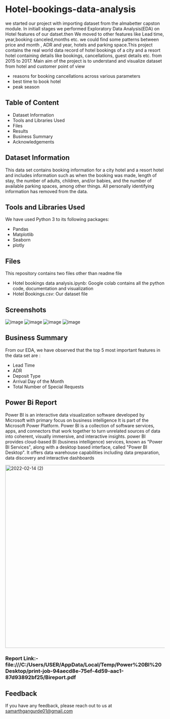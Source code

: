 
# Hotel-bookings-data-analysis

 we started our project with importing dataset from the almabetter capston module. In initiall stages we performed Exploratory Data Analysis(EDA) on Hotel  features of our datset.then We moved to other features like Lead time, year,booking canceled,months etc. we could find some patterns between price and month , ADR and year, hotels and parking space.This project contains the real world data record of hotel bookings of a city and a resort hotel containing details like bookings, cancellations, guest details etc. from 2015 to 2017. Main aim of the project is to understand and visualize dataset from hotel and customer point of view
 * reasons for booking cancellations across various parameters
 * best time to book hotel
 * peak season 


## Table of Content

* Dataset Information
* Tools and Libraries Used
* Files
* Results
* Business Summary
* Acknowledgements


## Dataset Information
This data set contains booking information for a city hotel and a resort hotel and includes information such as when the booking was made, length of stay, the number of adults, children, and/or babies, and the number of available parking spaces, among other things. All personally identifying information has removed from the data.


## Tools and Libraries Used
We have used Python 3 to its following packages:
* Pandas
* Matplotlib
* Seaborn
* plotly


## Files
This repository contains two files other than readme file
* Hotel bookings data analysis.ipynb: Google colab contains all the python code, documentation and visualization
* Hotel Bookings.csv: Our dataset file


## Screenshots

![image](https://user-images.githubusercontent.com/93859458/152402949-0926b15d-818c-475a-8998-0c3e06d3e6c2.png)
![image](https://user-images.githubusercontent.com/93859458/152403104-e6d5bacb-35f2-462a-87de-f512065e2f54.png)
![image](https://user-images.githubusercontent.com/93859458/152403346-e68ecefe-a1e4-41b0-b923-3b3efd164402.png)
![image](https://user-images.githubusercontent.com/93859458/152403213-837a7035-3a02-472a-9b43-1dd3981bcebd.png)


## Business Summary
From our EDA, we have observed that the top 5 most important features in the data set are :
* Lead Time
* ADR
* Deposit Type
* Arrival Day of the Month
* Total Number of Special Requests

## Power Bi Report
Power BI is an interactive data visualization software developed by Microsoft with primary focus on business intelligence It is part of the Microsoft Power Platform. Power BI is a collection of software services, apps, and connectors that work together to turn unrelated sources of data into coherent, visually immersive, and interactive insights.
power BI provides cloud-based BI (business intelligence) services, known as "Power BI Services", along with a desktop based interface, called "Power BI Desktop". It offers data warehouse capabilities including data preparation, data discovery and interactive dashboards

<img width="579" alt="2022-02-14 (2)" src="https://user-images.githubusercontent.com/93859458/153815617-01060ab1-7aea-4c77-b096-0fa35060543c.png">

### Report Link:- file:///C:/Users/USER/AppData/Local/Temp/Power%20BI%20Desktop/print-job-94aecd8e-75ef-4d59-aac1-87d93892bf25/Bireport.pdf

## Feedback
If you have any feedback, please reach out to us at samarthgangurde01@gmail.com



